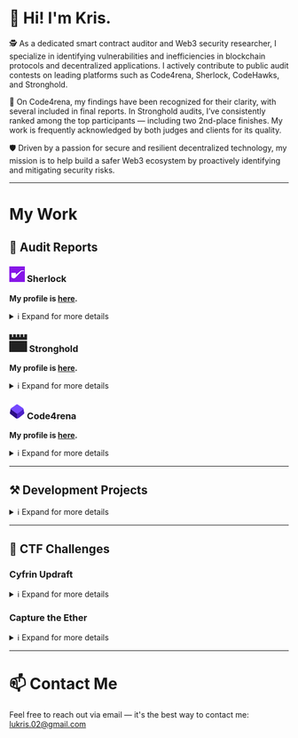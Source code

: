 # 👋 Hi! I'm Kris. 
🕵 As a dedicated smart contract auditor and Web3 security researcher, I specialize in identifying vulnerabilities and inefficiencies in blockchain protocols and decentralized applications. I actively contribute to public audit contests on leading platforms such as Code4rena, Sherlock, CodeHawks, and Stronghold.  

🤝 On Code4rena, my findings have been recognized for their clarity, with several included in final reports. In Stronghold audits, I’ve consistently ranked among the top participants — including two 2nd-place finishes. My work is frequently acknowledged by both judges and clients for its quality.  

🛡️ Driven by a passion for secure and resilient decentralized technology, my mission is to help build a safer Web3 ecosystem by proactively identifying and mitigating security risks.  

---

# My Work
## 📄 Audit Reports
### ![Sherlock logo](https://github.com/lukris02/lukris02/blob/main/images/Sherlock_logo.png) Sherlock 
**My profile is [here](https://audits.sherlock.xyz/watson/lukris02).**

<details>

<summary>ℹ️ Expand for more details</summary>

Note: 
- **H** stands for High risk finding
- **M** stands for Medium risk finding

| Protocol | My Findings | Report | Highlights |
|----------|-------------|--------|------------|
| [Oku's New Order Types Contract](https://audits.sherlock.xyz/contests/641) | [H-1](https://github.com/sherlock-audit/2024-11-oku-judging/issues/718), [M-1](https://github.com/sherlock-audit/2024-11-oku-judging/issues/723) | [Report](https://audits.sherlock.xyz/contests/641/report) | |

</details>

### ![Stronghold logo](https://github.com/lukris02/lukris02/blob/main/images/Stronghold_logo.png) Stronghold
**My profile is [here](https://strongholdsec.io/profile/0x1cBB572900d024a5996088758cD45e4b24Ad276e).**

<details>

<summary>ℹ️ Expand for more details</summary>

Note: 
- **H** stands for High risk finding
- **M** stands for Medium risk finding
- **L** stands for Low risk finding

| Protocol | My Findings | Report | Highlights |
|----------|-------------|--------|------------|
| Truflation Contracts | [3 M, 8 L](https://github.com/lukris02/stronghold-audit-reports/blob/main/Reports/Truflation%20Contracts.md) | [Report](https://github.com/strongholdsec/audits/blob/main/Truflation/TruflationContracts/Truflation%20Contracts%20Security%20Audit%20Report.pdf) | 🥈 2nd place. |
| Clearpool	Credit Vaults | [2 M, 6 L](https://github.com/lukris02/stronghold-audit-reports/blob/main/Reports/Clearpool%20Credit%20Vaults.md) | [Report](https://github.com/strongholdsec/audits/blob/main/Clearpool/CreditVaults/Clearpool%20Credit%20Vaults%20Security%20Audit%20Report.pdf) | 🏅 4th place. |
| UNCX	Liquidity Locker V3 | [3 M, 5 L](https://github.com/lukris02/stronghold-audit-reports/blob/main/Reports/UNCX%20Liquidity%20Locker%20V3.md) | [Report](https://github.com/strongholdsec/audits/blob/main/UNCX/LiquidityLockerV3/UNCX%20Liquidity%20Locker%20V3%20Security%20Audit%20Report.pdf) | 🏅 9th place. |
| NetherFi | [2 H, 6 M, 12 L](https://github.com/lukris02/stronghold-audit-reports/blob/main/Reports/NetherFi.md)  | [Report](https://github.com/strongholdsec/audits/blob/main/NetherFi/netherFi-contracts/NetherFi%20Audit%20Report.pdf) | 🥈 2nd place. 🔍 Found 2 out of 3 High. |
| Fathom Stablecoin | [1 M, 10 L](https://github.com/lukris02/stronghold-audit-reports/blob/main/Reports/Fathom%20Stablecoin.md) | [Report](https://github.com/strongholdsec/audits/blob/main/Fathom/fathom-stablecoin/Fathom%20Stablecoin%20Audit%20Report.pdf) | 🏅 9th place. |

</details>

### ![Code4rena logo](https://github.com/lukris02/lukris02/blob/main/images/Code4rena_logo.png) Code4rena
**My profile is [here](https://code4rena.com/@lukris02).**

<details>

<summary>ℹ️ Expand for more details</summary>

Note: 
- **H** stands for High risk finding
- **M** stands for Medium risk finding
- one **QA** report includes all Low risk and Non-critical findings
- one **Gas** report includes all Gas optimizations

| Protocol | My Findings | Report | Highlights |
|----------|-------------|--------|------------|
| [Juicebox Buyback Delegate](https://code4rena.com/audits/2023-05-juicebox-buyback-delegate) | [QA](https://github.com/code-423n4/2023-05-juicebox-findings/issues/210) | [Report](https://code4rena.com/reports/2023-05-juicebox) |  |
| [Venus Protocol Isolated Pools](https://code4rena.com/audits/2023-05-venus-protocol-isolated-pools) | [QA](https://github.com/code-423n4/2023-05-venus-findings/issues/420) | [Report](https://code4rena.com/reports/2023-05-venus) |  |
| [Ajna](https://code4rena.com/audits/2023-05-ajna-protocol) | [QA](https://github.com/code-423n4/2023-05-ajna-findings/issues/419) | [Report](https://code4rena.com/reports/2023-05-ajna) |  |
| [ENS](https://code4rena.com/audits/2023-04-ens-contest) | [QA](https://github.com/code-423n4/2023-04-ens-findings/issues/306)| [Report](https://code4rena.com/reports/2023-04-ens) |  |
| [Frankencoin](https://code4rena.com/audits/2023-04-frankencoin) | [QA](https://github.com/code-423n4/2023-04-frankencoin-findings/issues/920) | [Report](https://code4rena.com/reports/2023-04-frankencoin) |  |
| [Caviar Private Pools](https://code4rena.com/audits/2023-04-caviar-private-pools) | [H-1](https://github.com/code-423n4/2023-04-caviar-findings/issues/1004)| [Report](https://code4rena.com/reports/2023-04-caviar) |  |
| [Rubicon v2](https://code4rena.com/audits/2023-04-rubicon-v2) | [M-1](https://github.com/code-423n4/2023-04-rubicon-findings/issues/1011), [QA](https://github.com/code-423n4/2023-04-rubicon-findings/issues/1215) | [Report](https://code4rena.com/reports/2023-04-rubicon) | 🔝 Ranked among the top 18%. 🅰️ grade-a QA report. |
| [Asymmetry](https://code4rena.com/audits/2023-03-asymmetry-contest) | [H-1](https://github.com/code-423n4/2023-03-asymmetry-findings/issues/642), [H-2](https://github.com/code-423n4/2023-03-asymmetry-findings/issues/641), [H-3](https://github.com/code-423n4/2023-03-asymmetry-findings/issues/639), [QA](https://github.com/code-423n4/2023-03-asymmetry-findings/issues/869), [Gas](https://github.com/code-423n4/2023-03-asymmetry-findings/issues/995) | [Report](https://code4rena.com/reports/2023-03-asymmetry) | 🔝 Ranked among the top 7%. 🥇 The H-2 report was selected for the final report. 🅰️ grade-a QA report. 🅰️ grade-a Gas report. 📈 More findings than before. |
| [Canto Identity Subprotocols](https://code4rena.com/audits/2023-03-canto-identity-subprotocols-contest) | [QA](https://github.com/code-423n4/2023-03-canto-identity-findings/issues/253), [Gas](https://github.com/code-423n4/2023-03-canto-identity-findings/issues/257) | [Report](https://code4rena.com/reports/2023-03-canto-identity) |  |
| [Wenwin ](https://code4rena.com/audits/2023-03-wenwin-contest) | [QA](https://github.com/code-423n4/2023-03-wenwin-findings/issues/453) | [Report](https://code4rena.com/reports/2023-03-wenwin) | 🅰️ grade-a QA report. |
| [Aragon Protocol](https://code4rena.com/audits/2023-03-aragon-protocol-contest) | [QA](https://github.com/code-423n4/2023-03-aragon-findings/issues/100) | [Report](https://code4rena.com/reports/2023-03-aragon) |  |
| [Ethos Reserve](https://code4rena.com/audits/2023-02-ethos-reserve-contest) | [QA](https://github.com/code-423n4/2023-02-ethos-findings/issues/617) | [Report](https://code4rena.com/reports/2023-02-ethos) |  |
| [Popcorn](https://code4rena.com/audits/2023-01-popcorn-contest) | [QA](https://github.com/code-423n4/2023-01-popcorn-findings/issues/682), [Gas](https://github.com/code-423n4/2023-01-popcorn-findings/issues/651) | [Report](https://code4rena.com/reports/2023-01-popcorn) | 🔝 Ranked among the top 25%. 🅰️ grade-a QA report. |
| [RabbitHole Quest Protocol](https://code4rena.com/audits/2023-01-rabbithole-quest-protocol-contest) | [H-1](https://github.com/code-423n4/2023-01-rabbithole-findings/issues/502), [M-1](https://github.com/code-423n4/2023-01-rabbithole-findings/issues/525), [M-2](https://github.com/code-423n4/2023-01-rabbithole-findings/issues/564), [QA](https://github.com/code-423n4/2023-01-rabbithole-findings/issues/654), [Gas](https://github.com/code-423n4/2023-01-rabbithole-findings/issues/586) | [Report](https://code4rena.com/reports/2023-01-rabbithole) | 🔝 Ranked among the top 25%. 📈 More findings than before. 🔍 Found 1 out of 2 High. |
| [Timeswap](https://code4rena.com/audits/2023-01-timeswap-contest) | [QA](https://github.com/code-423n4/2023-01-timeswap-findings/issues/163) | [Report](https://code4rena.com/reports/2023-01-timeswap) |  |
| [Reserve](https://code4rena.com/audits/2023-01-reserve-contest) | [QA](https://github.com/code-423n4/2023-01-reserve-findings/issues/429) | [Report](https://code4rena.com/reports/2023-01-reserve) |  |
| [Astaria](https://code4rena.com/audits/2023-01-astaria-contest) | [QA](https://github.com/code-423n4/2023-01-astaria-findings/issues/563) | [Report](https://code4rena.com/reports/2023-01-astaria) | |
| [Ondo Finance](https://code4rena.com/audits/2023-01-ondo-finance-contest) | [QA](https://github.com/code-423n4/2023-01-ondo-findings/issues/238)| [Report](https://code4rena.com/reports/2023-01-ondo) |  |
| [Biconomy - Smart Contract Wallet](https://code4rena.com/audits/2023-01-biconomy-smart-contract-wallet-contest) | [QA](https://github.com/code-423n4/2023-01-biconomy-findings/issues/515), [Gas](https://github.com/code-423n4/2023-01-biconomy-findings/issues/436) | [Report](https://code4rena.com/reports/2023-01-biconomy) | 🅰️ grade-a QA report. 💬 **Client's comment:** ["like report quality!"](https://github.com/code-423n4/2023-01-biconomy-findings/issues/515#issuecomment-1423994550)|
| [GoGoPool](https://code4rena.com/audits/2022-12-gogopool-contest) | [QA](https://github.com/code-423n4/2022-12-gogopool-findings/issues/791) | [Report](https://code4rena.com/reports/2022-12-gogopool) |  |
| [Papr](https://code4rena.com/audits/2022-12-papr-contest) | [QA](https://github.com/code-423n4/2022-12-backed-findings/issues/237) | [Report](https://code4rena.com/reports/2022-12-backed) |  |
| [Caviar](https://code4rena.com/audits/2022-12-caviar-contest) | [Gas](https://github.com/code-423n4/2022-12-caviar-findings/issues/426) | [Report](https://code4rena.com/reports/2022-12-caviar) |  |
| [Escher](https://code4rena.com/audits/2022-12-escher-contest) | [H-1](https://github.com/code-423n4/2022-12-escher-findings/issues/472), [M-1](https://github.com/code-423n4/2022-12-escher-findings/issues/416), [M-2](https://github.com/code-423n4/2022-12-escher-findings/issues/400) | [Report](https://code4rena.com/reports/2022-12-escher) | 🗓 My first High risk report. 📈 More findings than before. |
| [LSD Network - Stakehouse](https://code4rena.com/audits/2022-11-lsd-network-stakehouse-contest) | [QA](https://github.com/code-423n4/2022-11-stakehouse-findings/issues/388), [Gas](https://github.com/code-423n4/2022-11-stakehouse-findings/issues/389) | [Report](https://code4rena.com/reports/2022-11-stakehouse) | 🅰️ grade-a QA report. |
| [Blur Exchange](https://code4rena.com/audits/2022-11-blur-exchange-contest) | [Gas](https://github.com/code-423n4/2022-11-non-fungible-findings/issues/223) | [Report](https://code4rena.com/reports/2022-11-non-fungible) |  |
| [Debt DAO](https://code4rena.com/audits/2022-11-debt-dao-contest) | [QA](https://github.com/code-423n4/2022-11-debtdao-findings/issues/449), [Gas](https://github.com/code-423n4/2022-11-debtdao-findings/issues/450) | [Report](https://code4rena.com/reports/2022-11-debtdao) | 🔝 Ranked among the top 25%. 🅰️ grade-a QA report. |
| [SIZE](https://code4rena.com/audits/2022-11-size-contest) | [QA](https://github.com/code-423n4/2022-11-size-findings/issues/303), [Gas](https://github.com/code-423n4/2022-11-size-findings/issues/295) | [Report](https://code4rena.com/reports/2022-11-size) |  |
| [Paladin - Warden Pledges](https://code4rena.com/audits/2022-10-paladin-warden-pledges-contest) | [QA](https://github.com/code-423n4/2022-10-paladin-findings/issues/231), [Gas](https://github.com/code-423n4/2022-10-paladin-findings/issues/263) | [Report](https://code4rena.com/reports/2022-10-paladin) |  |
| [Inverse Finance](https://code4rena.com/audits/2022-10-inverse-finance-contest) | [QA](https://github.com/code-423n4/2022-10-inverse-findings/issues/486) | [Report](https://code4rena.com/reports/2022-10-inverse) |  |
| [Holograph](https://code4rena.com/audits/2022-10-holograph-contest) | [QA](https://github.com/code-423n4/2022-10-holograph-findings/issues/358) | [Report](https://code4rena.com/reports/2022-10-holograph) | 🔝 Ranked among the top 15%. 🅰️ grade-a QA report. |
| [3xcalibur](https://code4rena.com/audits/2022-10-3xcalibur-contest) | M-1, QA, Gas | Private |  |
| [Juicebox](https://code4rena.com/audits/2022-10-juicebox-contest) | [QA](https://github.com/code-423n4/2022-10-juicebox-findings/issues/112), [Gas](https://github.com/code-423n4/2022-10-juicebox-findings/issues/199) | [Report](https://code4rena.com/reports/2022-10-juicebox) |  |
| [Trader Joe v2](https://code4rena.com/audits/2022-10-trader-joe-v2-contest) | [M-1](https://github.com/code-423n4/2022-10-traderjoe-findings/issues/520) | [Report](https://code4rena.com/reports/2022-10-traderjoe) |  |
| [QuickSwap and StellaSwap](https://code4rena.com/audits/2022-09-quickswap-and-stellaswap-contest) | [QA](https://github.com/code-423n4/2022-09-quickswap-findings/issues/256), [Gas](https://github.com/code-423n4/2022-09-quickswap-findings/issues/241) | [Report](https://code4rena.com/reports/2022-09-quickswap) |  |
| [Art Gobblers](https://code4rena.com/audits/2022-09-art-gobblers-contest) | [QA](https://github.com/code-423n4/2022-09-artgobblers-findings/issues/384) | [Report](https://code4rena.com/reports/2022-09-artgobblers) |  |
| [Frax Ether Liquid Staking](https://code4rena.com/audits/2022-09-frax-ether-liquid-staking-contest) | [M-1](https://github.com/code-423n4/2022-09-frax-findings/issues/222), [M-2](https://github.com/code-423n4/2022-09-frax-findings/issues/224), [QA](https://github.com/code-423n4/2022-09-frax-findings/issues/319), [Gas](https://github.com/code-423n4/2022-09-frax-findings/issues/248) | [Report](https://code4rena.com/reports/2022-09-frax) | 🔝 Ranked among the top 15%. 🗓 My first Medium risk reports. 📈 More findings than before. |
| [VTVL](https://code4rena.com/audits/2022-09-vtvl-contest) | [QA](https://github.com/code-423n4/2022-09-vtvl-findings/issues/349), [Gas](https://github.com/code-423n4/2022-09-vtvl-findings/issues/351) | [Report](https://code4rena.com/reports/2022-09-vtvl) |  |
| [Y2k Finance](https://code4rena.com/audits/2022-09-y2k-finance-contest) | [QA](https://github.com/code-423n4/2022-09-y2k-finance-findings/issues/354), [Gas](https://github.com/code-423n4/2022-09-y2k-finance-findings/issues/388) | [Report](https://code4rena.com/reports/2022-09-y2k-finance) | |
| [PartyDAO](https://code4rena.com/audits/2022-09-partydao-contest) | [QA](https://github.com/code-423n4/2022-09-party-findings/issues/228), [Gas](https://github.com/code-423n4/2022-09-party-findings/issues/230) | [Report](https://code4rena.com/reports/2022-09-party) |  |
| [FEI and TRIBE Redemption](https://code4rena.com/audits/2022-09-fei-and-tribe-redemption-contest) | [QA](https://github.com/code-423n4/2022-09-tribe-findings/issues/168) | [Report](https://code4rena.com/reports/2022-09-tribe) |  |
| [Canto Dex Oracle](https://code4rena.com/audits/2022-09-canto-dex-oracle-contest) | [QA](https://github.com/code-423n4/2022-09-canto-findings/issues/160) | [Report](https://code4rena.com/reports/2022-09-canto) | 🥇 The QA report received the highest score from the judge and was selected for the final report. |
| [Nouns Builder](https://code4rena.com/audits/2022-09-nouns-builder-contest) | [QA](https://github.com/code-423n4/2022-09-nouns-builder-findings/issues/528) | [Report](https://code4rena.com/reports/2022-09-nouns-builder) |  |
| [Olympus DAO](https://code4rena.com/audits/2022-08-olympus-dao-contest) | [QA](https://github.com/code-423n4/2022-08-olympus-findings/issues/316), [Gas](https://github.com/code-423n4/2022-08-olympus-findings/issues/354) | [Report](https://code4rena.com/reports/2022-08-olympus) |  |
| [Nouns DAO](https://code4rena.com/audits/2022-08-nouns-dao-contest) | [QA](https://github.com/code-423n4/2022-08-nounsdao-findings/issues/369), [Gas](https://github.com/code-423n4/2022-08-nounsdao-findings/issues/372) | [Report](https://code4rena.com/reports/2022-08-nounsdao) | 🗓 My first reports ever. |

</details>

---

## ⚒ Development Projects

<details>

<summary>ℹ️ Expand for more details</summary>

| Project (repository) | Description | Topics |
|--------|----------|-------------|
| [foundry-dao](https://github.com/lukris02/foundry-dao) | A DAO which employs an ERC20 governance token to allocate voting power and determine membership. | Solidity, Foundry, OpenZeppelin Ownable, ERC20, ERC20Permit, ERC20Votes, Nonces, Governor, GovernorSettings, GovernorCountingSimple, GovernorVotes, GovernorVotesQuorumFraction, GovernorTimelockControl,  TimelockController |
| [foundry-upgrades](https://github.com/lukris02/foundry-upgrades) | UUPS upgradeable contracts. | Solidity, Foundry, OpenZeppelin UUPSUpgradeable, Initializable, OwnableUpgradeable |
| [merkle-airdrop](https://github.com/lukris02/merkle-airdrop) | The `MerkleAirdrop.sol` contract enables the distribution of ERC-20 tokens. It uses Merkle Proofs to verify address eligibility. It includes a `claim` function that allows addresses to receive the airdrop without paying gas fees. Furthermore, it implements signatures to ensure that only intended recipients can claim the tokens. | Solidity, Foundry, OpenZeppelin SafeERC20, Ownable, MerkleProof, EIP712, ECDSA  |
| [foundry-defi-stablecoin](https://github.com/lukris02/foundry-defi-stablecoin) | An exogenous algorithmic stablecoin pegged to USD. For collateral, the protocol accepts wETH and wBTC.  | Solidity, Foundry, OpenZeppelin ERC20, ERC20Burnable, Ownable, ReentrancyGuard, Chainlink Price Feeds, Fuzz and Invariant Testing |
| [foundry-nft](https://github.com/lukris02/foundry-nft) | Two NFT contracts — with off-chain (IPFS) and on-chain image storage. | Solidity, Foundry, OpenZeppelin ERC721 |
| [foundry-smart-contract-lottery](https://github.com/lukris02/foundry-smart-contract-lottery) | Verifiable random lottery contract. `Raffle.sol` contract allows for a fully automated lottery where users can buy a lottery ticket by entering a raffle. Functions like `checkUpkeep` and `performUpkeep` automate the lottery process, ensuring the system runs without manual intervention. | Solidity, Foundry, Chainlink VRF v2.5, Chainlink Automation |
| [foundry-fundamentals-fund-me](https://github.com/lukris02/foundry-fundamentals-fund-me) | A decentralized crowdfunding contract. Users can deposit funds into the `FundMe.sol` contract. A minimum deposit of $5 USD is required. The contract owner has the ability to withdraw all deposited funds. | Solidity, Foundry, Chainlink Price Feeds |
| [Coursera-Blockchain-Specialization](https://github.com/lukris02/Coursera-Blockchain-Specialization) | Several projects from the [Coursera Blockchain specialization](https://www.coursera.org/specializations/blockchain). |  |

</details>

---

## 🧠 CTF Challenges
### Cyfrin Updraft

<details>

<summary>ℹ️ Expand for more details</summary>

The [Cyfrin Updraft courses](https://updraft.cyfrin.io/courses) have challenges at the end of each lesson — these are meant to test skills. For solving each challenge, a reward NFT is given.

| Course | Challenge (Sepolia) | My reward NFT |
|----------|--------|----------|
| [Smart Contract Security](https://updraft.cyfrin.io/courses/security) (S3) | [ctf](https://sepolia.etherscan.io/address/0xa2626be06c11211a44fb6ca324a67ebdbcd30b70#code) | ✅ [nft](https://sepolia.etherscan.io/nft/0x31801c3e09708549c1b2c9e1cfbf001399a1b9fa/742) |
| [Smart Contract Security](https://updraft.cyfrin.io/courses/security) (S2) | [ctf](https://sepolia.etherscan.io/address/0x34d130b174f4a30a846fed7c02fcf53a19a4c2b6#code) | ✅ [nft](https://sepolia.etherscan.io/nft/0x31801c3e09708549c1b2c9e1cfbf001399a1b9fa/741) |
| [Smart Contract Security](https://updraft.cyfrin.io/courses/security) (S1) | [ctf](https://sepolia.etherscan.io/address/0x76d2403b80591d5f6af2b468bc14205fa5452ac0#code) | ✅ [nft](https://sepolia.etherscan.io/nft/0x31801c3e09708549c1b2c9e1cfbf001399a1b9fa/740) |
| [Smart Contract Security](https://updraft.cyfrin.io/courses/security) (S0) | [ctf](https://sepolia.etherscan.io/address/0x39338138414df90ec67dc2ee046ab78bcd4f56d9#code) | ✅ [nft](https://sepolia.etherscan.io/nft/0x31801c3e09708549c1b2c9e1cfbf001399a1b9fa/739) |
| [Advanced Foundry](https://updraft.cyfrin.io/courses/advanced-foundry) (S8) | [ctf](https://sepolia.etherscan.io/address/0x766a74f8924c7b07df088fdb0f7d7dbadd330fb3#code) | ✅ [nft](https://sepolia.etherscan.io/nft/0x76b50696b8effca6ee6da7f6471110f334536321/3275) |
| [Advanced Foundry](https://updraft.cyfrin.io/courses/advanced-foundry) (S7) | [ctf](https://sepolia.etherscan.io/address/0x46f3fe2c8ac9e9ae4dede1a7a29ab3bdcfa7eafc#code) | ✅ [nft](https://sepolia.etherscan.io/nft/0x76b50696b8effca6ee6da7f6471110f334536321/3274) |
| [Advanced Foundry](https://updraft.cyfrin.io/courses/advanced-foundry) (S6) | - | - |
| [Advanced Foundry](https://updraft.cyfrin.io/courses/advanced-foundry) (S5) | [ctf](https://sepolia.etherscan.io/address/0xafa4150818b7843345a5e54e430bd0cae31b5c0c#code) | ✅ [nft](https://sepolia.etherscan.io/nft/0x76b50696b8effca6ee6da7f6471110f334536321/3273) |
| [Advanced Foundry](https://updraft.cyfrin.io/courses/advanced-foundry) (S4) | - | - |
| [Advanced Foundry](https://updraft.cyfrin.io/courses/advanced-foundry) (S3) | [ctf](https://sepolia.etherscan.io/address/0xe5760847db2f10A74Fc575B4803df5fe129811C1#code) | ✅ [nft](https://sepolia.etherscan.io/nft/0x76b50696b8effca6ee6da7f6471110f334536321/3269) |
| [Advanced Foundry](https://updraft.cyfrin.io/courses/advanced-foundry) (S2) | [ctf](https://sepolia.etherscan.io/address/0x93c7a945af9c453a8c932bf47683b5eb8c2f8792#code) | ✅ [nft](https://sepolia.etherscan.io/nft/0x76b50696b8effca6ee6da7f6471110f334536321/3213) |
| [Advanced Foundry](https://updraft.cyfrin.io/courses/advanced-foundry) (S1) | [ctf](https://sepolia.etherscan.io/address/0xe0ae410a16776bccb04a8d4b0151bb3f25035994#code) | ✅ [nft](https://sepolia.etherscan.io/nft/0x76b50696b8effca6ee6da7f6471110f334536321/3206) |
| [Foundry Fundamentals](https://updraft.cyfrin.io/courses/foundry) (S4) | [ctf](https://sepolia.etherscan.io/address/0x33e1fD270599188BB1489a169dF1f0be08b83509#code) | ✅ [nft](https://sepolia.etherscan.io/nft/0x76b50696b8effca6ee6da7f6471110f334536321/3189) |
| [Foundry Fundamentals](https://updraft.cyfrin.io/courses/foundry) (S3) | [ctf](https://sepolia.etherscan.io/address/0xf215a0b6dd88d6029b5385d6fab51968337e963d#code) | ✅ [nft](https://sepolia.etherscan.io/nft/0x76b50696b8effca6ee6da7f6471110f334536321/3174) |
| [Foundry Fundamentals](https://updraft.cyfrin.io/courses/foundry) (S2) | [ctf](https://sepolia.etherscan.io/address/0xd7d127991c6a89df752fc3daec17540ae8b86101#code) | ✅ [nft](https://sepolia.etherscan.io/nft/0x76b50696b8effca6ee6da7f6471110f334536321/3173) |
| [Foundry Fundamentals](https://updraft.cyfrin.io/courses/foundry) (S1) | [ctf](https://sepolia.etherscan.io/address/0x6c4791c3a9e9bc5449045872bd1b602d6385e3e1#code) | ✅ [nft](https://sepolia.etherscan.io/nft/0x76b50696b8effca6ee6da7f6471110f334536321/3153) |
| [Solidity Smart Contract Development](https://updraft.cyfrin.io/courses/solidity) (S4) | [ctf](https://sepolia.etherscan.io/address/0x4b3a7f293091708ddd6b8748179aeaf80e9c1ba2#code) | ✅ [nft](https://sepolia.etherscan.io/nft/0x76b50696b8effca6ee6da7f6471110f334536321/3148) |
| [Solidity Smart Contract Development](https://updraft.cyfrin.io/courses/solidity) (S3) | [ctf](https://sepolia.etherscan.io/address/0x1b30da2a868704483143a4d46865ac9585629fd0#code) | ✅ [nft](https://sepolia.etherscan.io/nft/0x76b50696b8effca6ee6da7f6471110f334536321/3147) |
|[Solidity Smart Contract Development](https://updraft.cyfrin.io/courses/solidity) (S2) | [ctf](https://sepolia.etherscan.io/address/0x4A62A8901e6113dEF0AEeEC77E531779cd40da73#code) | ✅ [nft](https://sepolia.etherscan.io/nft/0x76b50696b8effca6ee6da7f6471110f334536321/3141) |
| [Solidity Smart Contract Development](https://updraft.cyfrin.io/courses/solidity) (S1) | [ctf](https://sepolia.etherscan.io/address/0x5c1ddb86F11BB46D3067C702AC554aEaED9ff8f0#code) | ✅ [nft](https://sepolia.etherscan.io/nft/0x76b50696b8effca6ee6da7f6471110f334536321/3140) |
| [Blockchain Basics](https://updraft.cyfrin.io/courses/blockchain-basics) (S1) | [ctf](https://sepolia.etherscan.io/address/0x25056312685339b49e1d1C5a0b72Ff9eff13AF77?__cf_chl_rt_tk=fEPI4G88O9Tgve41YrpRKg3yyt4YhjeL0rcs9OsMUzc-1746104065-1.0.1.1-q4hAq4NA_CWjguZKLNRH28xSzVjJGJXFqGHMv_V0JNg#code) | ✅ [ nft](https://sepolia.etherscan.io/nft/0x76b50696b8effca6ee6da7f6471110f334536321/3131)  |

</details>

### Capture the Ether

<details>

<summary>ℹ️ Expand for more details</summary>

CTF challenges from [here](https://capturetheether.com/challenges/).

| Section | Challenge | Solution |
|--------|--------|----------|
| Math| [Donation](https://capturetheether.com/challenges/math/donation/) | ✅ [Solution](https://github.com/lukris02/Capture-The-Ether/tree/main/3-Math/5-Donation) |
| Math| [Mapping](https://capturetheether.com/challenges/math/mapping/) | ✅ [Solution](https://github.com/lukris02/Capture-The-Ether/tree/main/3-Math/4-Mapping) |
| Math| [Retirement fund](https://capturetheether.com/challenges/math/retirement-fund/) | ✅ [Solution](https://github.com/lukris02/Capture-The-Ether/tree/main/3-Math/3-Retirement%20fund) |
| Math| [Token whale](https://capturetheether.com/challenges/math/token-whale/) | ✅ [Solution](https://github.com/lukris02/Capture-The-Ether/tree/main/3-Math/2-Token%20whale) |
| Math| [Token sale](https://capturetheether.com/challenges/math/token-sale/) | ✅ [Solution](https://github.com/lukris02/Capture-The-Ether/tree/main/3-Math/1-Token%20sale) |
| Lotteries | [Predict the block hash](https://capturetheether.com/challenges/lotteries/predict-the-block-hash/) | ✅ [Solution](https://github.com/lukris02/Capture-The-Ether/tree/main/2-Lotteries/6-Predict%20the%20block%20hash) |
| Lotteries | [Predict the future](https://capturetheether.com/challenges/lotteries/predict-the-future/) | ✅ [Solution](https://github.com/lukris02/Capture-The-Ether/tree/main/2-Lotteries/5-Predict%20the%20future) |
| Lotteries | [Guess the new number](https://capturetheether.com/challenges/lotteries/guess-the-new-number/) | ✅ [Solution](https://github.com/lukris02/Capture-The-Ether/tree/main/2-Lotteries/4-Guess%20the%20new%20number) |
| Lotteries | [Guess the random number](https://capturetheether.com/challenges/lotteries/guess-the-random-number/) | ✅ [Solution](https://github.com/lukris02/Capture-The-Ether/tree/main/2-Lotteries/3-Guess%20the%20random%20number) |
| Lotteries | [Guess the secret number](https://capturetheether.com/challenges/lotteries/guess-the-secret-number/) | ✅ [Solution](https://github.com/lukris02/Capture-The-Ether/tree/main/2-Lotteries/2-Guess%20the%20secret%20number) |
| Lotteries | [Guess the number](https://capturetheether.com/challenges/lotteries/guess-the-number/) | ✅ [Solution](https://github.com/lukris02/Capture-The-Ether/tree/main/2-Lotteries/1-Guess%20the%20number) |
| Warmup | [Choose a nickname](https://capturetheether.com/challenges/warmup/nickname/) | ✅ [Solution](https://github.com/lukris02/Capture-The-Ether/tree/main/1-Warmup/3-Choose%20a%20nickname) |
| Warmup | [Call me](https://capturetheether.com/challenges/warmup/call-me/) | ✅ [Solution](https://github.com/lukris02/Capture-The-Ether/tree/main/1-Warmup/2-Call%20me) |
| Warmup | [Deploy a contract](https://capturetheether.com/challenges/warmup/deploy/) | ✅ [Solution](https://github.com/lukris02/Capture-The-Ether/tree/main/1-Warmup/1-Deploy%20a%20contract) |

</details>

---

# 📫 Contact Me
Feel free to reach out via email — it's the best way to contact me: lukris.02@gmail.com
